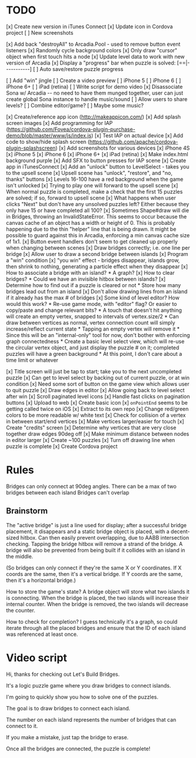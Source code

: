 # TODO

[x] Create new version in iTunes Connect
[x] Update icon in Cordova project
[ ] New screenshots

[x] Add back "destroyAll" to Arcadia.Pool - used to remove button event listeners
[x] Randomly cycle background colors
[x] Only draw "cursor" object when first touch hits a node
[x] Update level data to work with new version of Arcadia
[x] Display a "progress" bar when puzzle is solved: [==|-----------]
[ ] Auto save/restore puzzle progress

[ ] Add "win" jingle
[ ] Create a video preview
  [ ] iPhone 5
  [ ] iPhone 6
  [ ] iPhone 6+
  [ ] iPad (retina)
[ ] Write script for demo video
[x] Disassociate Sona w/ Arcadia -- no need to have them munged together, user can just create global Sona instance to handle music/sound
[ ] Allow users to share levels?
[ ] Combine editor/game?
[ ] Maybe some music?

[x] Create/reference app icon (http://makeappicon.com/)
[x] Add splash screen images
[x] Add programming for IAP (https://github.com/Fovea/cordova-plugin-purchase-demo/blob/master/www/js/index.js)
[x] Test IAP on actual device
[x] Add code to show/hide splash screen (https://github.com/apache/cordova-plugin-splashscreen)
[x] Add screenshots for various devices
  [x] iPhone 4S
  [x] iPhone 5
  [x] iPhone 6
  [x] iPhone 6+
  [x] iPad (retina)
[x] Make index.html background purple
[x] Add SFX to button presses for IAP scene
[x] Create app in iTunesConnect
[x] Add an "unlock" button to LevelSelect - takes you to the upsell scene
[x] Upsell scene has "unlock", "restore", and "no, thanks" buttons
[x] Levels 16-100 have a red background when the game isn't unlocked
[x] Trying to play one will forward to the upsell scene
[x] When normal puzzle is completed, make a check that the first 15 puzzles are
    solved; if so, forward to upsell scene
[x] What happens when user clicks "Next" but don't have any unsolved puzzles left?
    Either because they only have 15 or have completed all 100?
[x] Sometimes Shape#draw will die in Bridges, throwing an InvalidStateError.
This seems to occur because the canvas cache of an object has a
width or height of 0. This is probably happening due to the thin "helper"
line that is being drawn. It might be possible to guard against this in
Arcadia, enforcing a min canvas cache size of 1x1.
[x] Button event handlers don't seem to get cleaned up properly when changing
between scenes
[x] Draw bridges correctly; i.e. one line per bridge
[x] Allow user to draw a second bridge between islands
[x] Program a "win" condition
[x] "you win" effect - bridges disappear, islands grow, then shrink to nothing,
	generating a particle effect when they disappear
[x] How to associate a bridge with an island?
	* A graph?
[x] How to clear bridges?
	* Could we have an invisible hitbox between islands?
[x] Determine how to find out if a puzzle is cleared or not
	* Store how many bridges lead out from an island
[x] Don't allow drawing lines from an island if it already has the max # of bridges
[x] Some kind of level editor? How would this work?
	* Re-use game mode, with "editor" flag? Or easier to copy/paste and change
	  relevant bits?
	* A touch that doesn't hit anything will create an empty vertex, snapped
	  to intervals of vertex.size/2
	* Can draw between vertices as normal, vertex connection count will simply
	  increase/reflect current state
	* Tapping an empty vertex will remove it
	* Since this will be an "internal-only" tool for now, don't bother with
	  enforcing graph connectedness
	* Create a basic level select view, which will re-use the circular vertex
	  object, and just display the puzzle # on it; completed puzzles will have
	  a green background
	* At this point, I don't care about a time limit or whatever

[x] Title screen will just be tap to start; take you to the next uncompleted puzzle
[x] Can get to level select by backing out of current puzzle, or at win condition
[x] Need some sort of button on the game view which allows user to quit puzzle
[x] Draw edges in editor
[x] Allow going back to level select after win
[x] Scroll paginated level icons
[x] Handle fast clicks on pagination buttons
[x] Upload to web
[x] Create basic icon
[x] `onPointEnd` seems to be getting called twice on iOS
[x] Extract to its own repo
[x] Change red/green colors to be more readable w/ white text
[x] Check for collision of a vertex in between start/end vertices
[x] Make vertices larger/easier for touch
[x] Create "credits" screen
[x] Determine why vertices that are very close together draw edges 90deg off
[x] Make minimum distance between nodes in editor larger
[x] Create ~100 puzzles
[x] Turn off drawing line when puzzle is complete
[x] Create Cordova project

# Rules

Bridges can only connect at 90deg angles.
There can be a max of two bridges between each island
Bridges can't overlap

## Brainstorm

The "active bridge" is just a line used for display; after a successful bridge
placement, it disappears and a static bridge object is placed, with a decent-sized
hitbox. Can then easily prevent overlapping, due to AABB intersection checking.
Tapping the bridge hitbox will remove a strand of the bridge. A bridge will also
be prevented from being built if it collides with an island in the middle.

(So bridges can only connect if they're the same X or Y coordinates. If X coords
are the same, then it's a vertical bridge. If Y coords are the same, then it's
a horizontal bridge.)

How to store the game's state? A bridge object will store what two islands it
is connecting. When the bridge is placed, the two islands will increase their
internal counter. When the bridge is removed, the two islands will decrease the
counter.

How to check for completion? I guess technically it's a graph, so could iterate
through all the placed bridges and ensure that the ID of each island was
referenced at least once.

# Video script

Hi, thanks for checking out Let's Build Bridges.

It's a logic puzzle game where you draw bridges to connect islands.

I'm going to quickly show you how to solve one of the puzzles.

The goal is to draw bridges to connect each island.

The number on each island represents the number of bridges that
can connect to it.

If you make a mistake, just tap the bridge to erase.

Once all the bridges are connected, the puzzle is complete!




